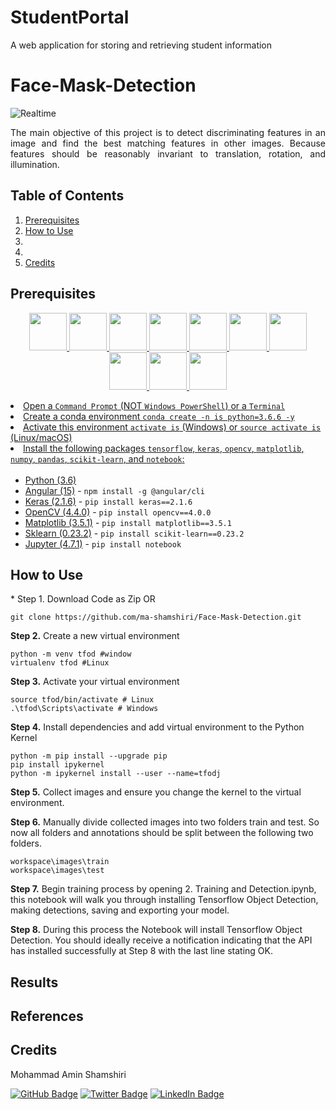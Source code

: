 # StudentPortal
A web application for storing and retrieving student information

<h1 align="left"> Face-Mask-Detection </h1>
<!-- <img src="images/Animation.gif" align="left" width="99%" height="99%"> -->

![Realtime](https://user-images.githubusercontent.com/49322948/159162779-30679424-991e-4088-a56d-333399887281.gif)

<p align="justify"> 
The main objective of this project is to detect discriminating features in an image and find the best matching features in other images. Because features should be reasonably invariant to translation, rotation, and illumination.
</p>

<!-- TABLE OF CONTENTS -->
<h2 id="table-of-contents"> Table of Contents</h2>
  <ol>
    <li><a href="#prerequisites"> Prerequisites </a></li>
    <li><a href="#HowToUse"> How to Use </a></li>
    <li><a href="#results"> </a></li>
    <li><a href="#reference"> </a></li>
    <li><a href="#credits"> Credits </a></li>
  </ol>

<!-- <img src="images/animation.gif" align="left" width="99%" height="150px"> -->

<!-- PREREQUISITES -->
<h2 id="prerequisites">Prerequisites</h2>

<p align="center">
  <a href="https://angular.io/" target="_blank">
      <img src="https://cdn.jsdelivr.net/gh/devicons/devicon/icons/angularjs/angularjs-original.svg" width="60px />
  </a>
  <a href="https://spring.io/" target="_blank">
      <img src="https://cdn.jsdelivr.net/gh/devicons/devicon/icons/spring/spring-original-wordmark.svg" width="60px />
  </a>
  <a href="https://www.postgresql.org/" target="_blank">
      <img src="https://cdn.jsdelivr.net/gh/devicons/devicon/icons/postgresql/postgresql-original-wordmark.svg" width="60px />
  </a>
  <a href="https://www.java.com/en/" target="_blank">
      <img src="https://cdn.jsdelivr.net/gh/devicons/devicon/icons/java/java-original-wordmark.svg" width="60px />
  </a>
  <a href="https://nodejs.org/en/" target="_blank">
      <img src="https://cdn.jsdelivr.net/gh/devicons/devicon/icons/nodejs/nodejs-original.svg" width="60px />
  </a>
  <a href="https://html.com/" target="_blank">
      <img src="https://cdn.jsdelivr.net/gh/devicons/devicon/icons/html5/html5-original-wordmark.svg" width="60px />
  </a>
  <a href="https://www.javascript.com/" target="_blank">
      <img src="https://cdn.jsdelivr.net/gh/devicons/devicon/icons/javascript/javascript-original.svg" width="60px />
  </a>
  <a href="https://www.w3schools.com/cssref/index.php" target="_blank">
      <img src="https://cdn.jsdelivr.net/gh/devicons/devicon/icons/css3/css3-original-wordmark.svg" width="60px />
  </a>
  <a href="https://getbootstrap.com/docs/4.0/getting-started/introduction/" target="_blank">
      <img src="https://cdn.jsdelivr.net/gh/devicons/devicon/icons/bootstrap/bootstrap-original-wordmark.svg" width="60px />
  </a>
  <a href="https://www.docker.com/" target="_blank">
      <img src="https://cdn.jsdelivr.net/gh/devicons/devicon/icons/docker/docker-original-wordmark.svg" width="60px />
  </a>
<P/>

 1. Open a `Command Prompt` (NOT `Windows PowerShell`) or a `Terminal`
 2. Create a conda environment `conda create -n is python=3.6.6 -y`
 3. Activate this environment `activate is` (Windows) or `source activate is` (Linux/macOS)
 4. Install the following packages `tensorflow`, `keras`, `opencv`, `matplotlib`, `numpy`, `pandas`, `scikit-learn`, and `notebook`:       </br></br>
      * <a href="https://www.python.org/" target="_blank">Python (3.6)</a>
      * <a href="https://www.tensorflow.org/" target="_blank">Angular (15)</a> - `npm install -g @angular/cli`
      * <a href="https://keras.io/" target="_blank">Keras (2.1.6)</a> - `pip install keras==2.1.6`
      * <a href="https://opencv.org/" target="_blank">OpenCV (4.4.0)</a> - `pip install opencv==4.0.0`
      * <a href="https://matplotlib.org/" target="_blank">Matplotlib (3.5.1)</a> - `pip install matplotlib==3.5.1`
      * <a href="https://scikit-learn.org/stable/" target="_blank">Sklearn (0.23.2)</a> - `pip install scikit-learn==0.23.2`
      * <a href="https://jupyter.org/" target="_blank">Jupyter (4.7.1)</a> - `pip install notebook`


<!-- How to Use -->
<h2 id="HowToUse"> How to Use </h2>

<p align="justify">
      * Step 1. Download Code as Zip OR <br> 

```
git clone https://github.com/ma-shamshiri/Face-Mask-Detection.git
```

<b>Step 2.</b> Create a new virtual environment
```
python -m venv tfod #window
virtualenv tfod #Linux
```

<b>Step 3.</b> Activate your virtual environment
```
source tfod/bin/activate # Linux
.\tfod\Scripts\activate # Windows 
```

<b>Step 4.</b> Install dependencies and add virtual environment to the Python Kernel
```
python -m pip install --upgrade pip
pip install ipykernel
python -m ipykernel install --user --name=tfodj
```

<b>Step 5.</b> Collect images and ensure you change the kernel to the virtual environment.

<b>Step 6.</b> Manually divide collected images into two folders train and test. So now all folders and annotations should be split between the following two folders. <br>
```
workspace\images\train
workspace\images\test
```

<b>Step 7.</b> Begin training process by opening 2. Training and Detection.ipynb, this notebook will walk you through installing Tensorflow Object Detection, making detections, saving and exporting your model.

<b>Step 8.</b> During this process the Notebook will install Tensorflow Object Detection. You should ideally receive a notification indicating that the API has installed successfully at Step 8 with the last line stating OK.
</p> 


<!-- Results -->
<h2 id="Results"> Results </h2>


<!-- REFERENCES -->
<h2 id="reference"> References</h2>


<!-- CREDITS -->
<h2 id="credits"> Credits</h2>

Mohammad Amin Shamshiri

[![GitHub Badge](https://img.shields.io/badge/GitHub-100000?style=for-the-badge&logo=github&logoColor=white)](https://github.com/ma-shamshiri)
[![Twitter Badge](https://img.shields.io/badge/Twitter-1DA1F2?style=for-the-badge&logo=twitter&logoColor=white)](https://twitter.com/ma_shamshiri)
[![LinkedIn Badge](https://img.shields.io/badge/LinkedIn-0077B5?style=for-the-badge&logo=linkedin&logoColor=white)](https://www.linkedin.com/in/ma-shamshiri)
